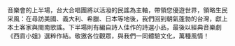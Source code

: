 音樂會的上半場，台大合唱團將以活潑的民謠為主軸，帶領您優遊世界，領略生民采風：在尋訪美國、義大利、希臘、日本等地後，我們回到朝氣蓬勃的台灣，獻上本土客家與閩南歌謠。下半場則有編自詩人佳作的詩選小品，最後以經典音樂劇《西貢小姐》選粹作結。敬邀各位觀眾，與我們一同體驗文化，萬種風情！